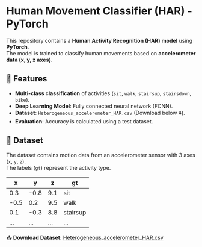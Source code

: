 # Human Movement Classifier (HAR) - PyTorch  

This repository contains a **Human Activity Recognition (HAR) model** using **PyTorch**.  
The model is trained to classify human movements based on **accelerometer data (x, y, z axes).**  

## 🚀 Features  
- **Multi-class classification** of activities (`sit`, `walk`, `stairsup`, `stairsdown`, `bike`).  
- **Deep Learning Model**: Fully connected neural network (FCNN).  
- **Dataset**: `Heterogeneous_accelerometer_HAR.csv` (Download below ⬇️).  
- **Evaluation**: Accuracy is calculated using a test dataset.  

## 📂 Dataset  
The dataset contains motion data from an accelerometer sensor with 3 axes (`x`, `y`, `z`).  
The labels (`gt`) represent the activity type.  

| x | y | z | gt |
|----|----|----|-------|
| 0.3 | -0.8 | 9.1 | sit |
| -0.5 | 0.2 | 9.5 | walk |
| 0.1 | -0.3 | 8.8 | stairsup |
| ... | ... | ... | ... |

📥 **Download Dataset**: [Heterogeneous_accelerometer_HAR.csv](https://drive.google.com/file/d/1J4i19E8Pu2RUEfSB_vNTPnMUIlopSNqv/view?usp=sharing)

